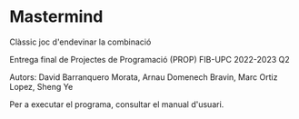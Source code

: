 # Mastermind

Clàssic joc d'endevinar la combinació

Entrega final de Projectes de Programació (PROP)
FIB-UPC 2022-2023 Q2

Autors: David Barranquero Morata, Arnau Domenech Bravin, Marc Ortiz Lopez, Sheng Ye


Per a executar el programa, consultar el manual d'usuari.

